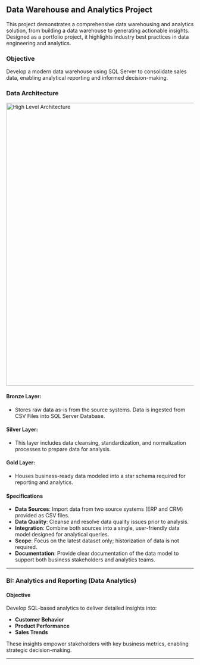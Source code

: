 ## Data Warehouse and Analytics Project
This project demonstrates a comprehensive data warehousing and analytics solution, from building a data warehouse to generating actionable insights. Designed as a portfolio project, it highlights industry best practices in data engineering and analytics.
### Objective 
Develop a modern data warehouse using SQL Server to consolidate sales data, enabling analytical reporting and informed decision-making.

### Data Architecture
<img width="760" alt="High Level Architecture" src="https://github.com/user-attachments/assets/84c575e5-b0b7-475b-bf1c-f0415f7d98a9" />

#### Bronze Layer:
- Stores raw data as-is from the source systems. Data is ingested from CSV Files into SQL Server Database.
#### Silver Layer: 
- This layer includes data cleansing, standardization, and normalization processes to prepare data for analysis.
#### Gold Layer:
- Houses business-ready data modeled into a star schema required for reporting and analytics.

#### Specifications
- **Data Sources**: Import data from two source systems (ERP and CRM) provided as CSV files.
- **Data Quality**: Cleanse and resolve data quality issues prior to analysis.
- **Integration**: Combine both sources into a single, user-friendly data model designed for analytical queries.
- **Scope**: Focus on the latest dataset only; historization of data is not required.
- **Documentation**: Provide clear documentation of the data model to support both business stakeholders and analytics teams.

---

### BI: Analytics and Reporting (Data Analytics)

#### Objective
Develop SQL-based analytics to deliver detailed insights into:
- **Customer Behavior**
- **Product Performance**
- **Sales Trends**

These insights empower stakeholders with key business metrics, enabling strategic decision-making.

---
